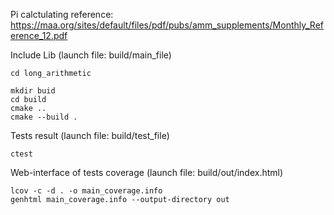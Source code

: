 Pi calctulating reference: https://maa.org/sites/default/files/pdf/pubs/amm_supplements/Monthly_Reference_12.pdf

Include Lib (launch file: build/main_file)
```
cd long_arithmetic
```
```
mkdir buid
cd build
cmake ..
cmake --build .
```

Tests result (launch file: build/test_file)
```
ctest
```

Web-interface of tests coverage (launch file: build/out/index.html)
```
lcov -c -d . -o main_coverage.info
genhtml main_coverage.info --output-directory out
```
